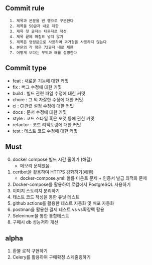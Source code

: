 ## Commit rule
      1. 제목과 본문을 빈 행으로 구분한다
      2. 제목을 50글자 내로 제한
      3. 제목 첫 글자는 대문자로 작성
      4. 제목 끝에 마침표 넣지 않기
      5. 제목은 명령문으로 사용하며 과거형을 사용하지 않는다
      6. 본문의 각 행은 72글자 내로 제한
      7. 어떻게 보다는 무엇과 왜를 설명한다

## Commit type
- feat : 새로운 기능에 대한 커밋
- fix : 버그 수정에 대한 커밋
- build : 빌드 관련 파일 수정에 대한 커밋
- chore : 그 외 자잘한 수정에 대한 커밋
- ci : CI관련 설정 수정에 대한 커밋
- docs : 문서 수정에 대한 커밋
- style : 코드 스타일 혹은 포맷 등에 관한 커밋
- refactor :  코드 리팩토링에 대한 커밋
- test : 테스트 코드 수정에 대한 커밋


## Must
0. docker compose 빌드 시간 줄이기 (해결)
      - 메모리 문제였음
1. certbot을 활용하여 HTTPS 강화하기(해결)
      - docker-compose.yml: 볼륨 마운트 문제 + 인증서 발급 최적화 문제
2. Docker-compose를 활용하여 로컬에서 PostgreSQL 사용하기 
3. 이미지 스토리지 분리하기
4. 테스트 코드 작성을 통한 유닛 테스트
5. github actions를 활용한 테스트 자동화 및 배포 자동화
6. postman을 활용한 결제 테스트 vs vs확장팩 활용
7. Seleninum을 통한 통합테스트
8. 구매시 db 성능저하 개선
   

## alpha
1. 환불 로직 구현하기
2. Celery를 활용하여 구매확정 스케줄링하기








